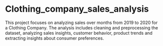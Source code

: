 # Clothing_company_sales_analysis
This project focuses on analyzing sales over months from 2019 to 2020 for a Clothing Company. The analysis includes cleaning and preprocessing the dataset, analyzing sales insights, customer behavior, product trends and extracting insights about consumer preferences.
